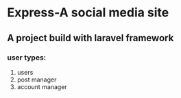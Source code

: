 # Express-A social media site
## A project build with laravel framework

### user types:
1. users
2. post manager
3. account manager
